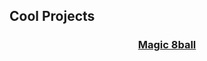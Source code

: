 ## Cool Projects

<center>
<h3><a href="https://jroo3121.github.io/projects/reps/8ball.html">Magic 8ball</a> </h3>
